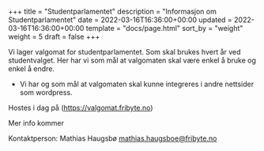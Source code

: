 +++
title = "Studentparlamentet"
description = "Informasjon om Studentparlamentet"
date = 2022-03-16T16:36:00+00:00
updated = 2022-03-16T16:36:00+00:00
template = "docs/page.html"
sort_by = "weight"
weight = 5
draft = false
+++

Vi lager valgomat for studentparlamentet. Som skal brukes hvert år ved
studentvalget. Her har vi som mål at valgomaten skal være enkel å bruke og enkel
å endre.

- Vi har og som mål at valgomaten skal kunne integreres i andre nettsider som
  wordpress.

Hostes i dag på (https://valgomat.fribyte.no)

Mer info kommer

Kontaktperson: Mathias Haugsbø mathias.haugsboe@fribyte.no
